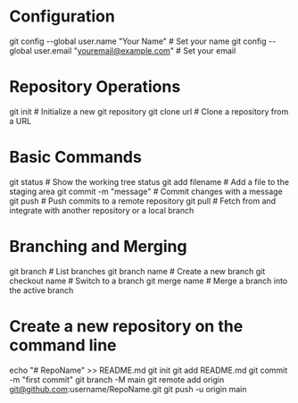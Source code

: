 # Configuration
git config --global user.name "Your Name"    # Set your name
git config --global user.email "youremail@example.com"  # Set your email

# Repository Operations
git init                    # Initialize a new git repository
git clone url               # Clone a repository from a URL

# Basic Commands
git status                  # Show the working tree status
git add filename            # Add a file to the staging area
git commit -m "message"     # Commit changes with a message
git push                    # Push commits to a remote repository
git pull                    # Fetch from and integrate with another repository or a local branch

# Branching and Merging
git branch                  # List branches
git branch name             # Create a new branch
git checkout name           # Switch to a branch
git merge name              # Merge a branch into the active branch

# Create a new repository on the command line
echo "# RepoName" >> README.md
git init
git add README.md
git commit -m "first commit"
git branch -M main
git remote add origin git@github.com:username/RepoName.git
git push -u origin main